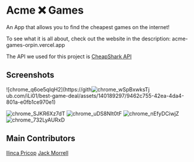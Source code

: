 # Acme ❌ Games

An App that allows you to find the cheapest games on the internet!

To see what it is all about, check out the website in the description: acme-games-orpin.vercel.app

The API we used for this project is [CheapShark API](https://apidocs.cheapshark.com/)

## Screenshots

![chrome_q6oe5qIqH2](https://gith![chrome_wSpBxwksTj](https://github.com/iLi01/best-game-deal/assets/140189297/dbcf6141-7580-497e-8f4c-a3609e521e3a)
ub.com/iLi01/best-game-deal/assets/140189297/9462c755-42ea-4da4-801a-e0fb1ce970e1)


![chrome_SJKR6Xz7dT](https://github.com/iLi01/best-game-deal/assets/140189297/52e159f8-8f17-407e-883b-102c812539f3)
![chrome_uDS8Nlt0tF](https://github.com/iLi01/best-game-deal/assets/140189297/5e2cf295-8182-4a25-bd1b-ed7012112927)
![chrome_nEfyDCiwjZ](https://github.com/iLi01/best-game-deal/assets/140189297/2464a0da-557e-48d5-9f95-3ee5600467c9)
![chrome_732LyAURxD](https://github.com/iLi01/best-game-deal/assets/140189297/3e2532f2-0b02-4f59-87ef-3ab315ea683d)


## Main Contributors

[Ilinca Pricop](https://github.com/iLi01)
[Jack Morrell](https://github.com/JackMorre)

